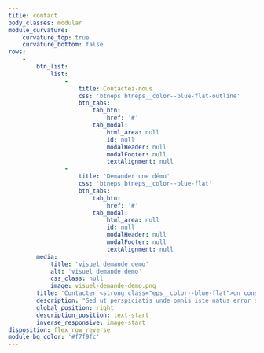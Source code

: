 ```yaml
---
title: contact
body_classes: modular
module_curvature:
    curvature_top: true
    curvature_bottom: false
rows:
    -
        btn_list:
            list:
                -
                    title: Contactez-nous
                    css: 'btneps btneps__color--blue-flat-outline'
                    btn_tabs:
                        tab_btn:
                            href: '#'
                        tab_modal:
                            html_area: null
                            id: null
                            modalHeader: null
                            modalFooter: null
                            textAlignment: null
                -
                    title: 'Demander une démo'
                    css: 'btneps btneps__color--blue-flat'
                    btn_tabs:
                        tab_btn:
                            href: '#'
                        tab_modal:
                            html_area: null
                            id: null
                            modalHeader: null
                            modalFooter: null
                            textAlignment: null
        media:
            title: 'visuel demande demo'
            alt: 'visuel demande demo'
            css_class: null
            image: visuel-demande-demo.png
        title: 'Contacter <strong class="eps__color--blue-flat">un conseiller</strong>'
        description: "Sed ut perspiciatis unde omnis iste natus error sit voluptatem accusantium doloremque laudantium, totam rem aperiam, eaque ipsa quae ab illo inventore veritatis et quasi architecto beatae vitae dicta sunt explicabo.\n<br/>\n<br/>\nEmail : <a href=\"mailto:hello@epayspace.com\" class=\"eps__color--blue-flat\">hello@epayspace.com</a>\n<br/>\nService client : <a href=\"tel:+33 970 75 02 08\" class=\"eps__color--blue-flat\">+33 970 75 02 08</a>"
        global_position: right
        description_position: text-start
        inverse_responsive: image-start
disposition: flex_row_reverse
module_bg_color: '#f7f9fc'
---
```


